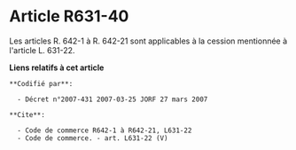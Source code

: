 # Article R631-40

Les articles R. 642-1 à R. 642-21 sont applicables à la cession mentionnée à l'article L. 631-22.

**Liens relatifs à cet article**

	**Codifié par**:

	  - Décret n°2007-431 2007-03-25 JORF 27 mars 2007

	**Cite**:

	  - Code de commerce R642-1 à R642-21, L631-22
	  - Code de commerce. - art. L631-22 (V)
